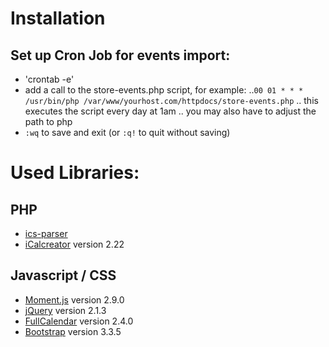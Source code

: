 # Installation
## Set up Cron Job for events import:
* 'crontab -e'
* add a call to the store-events.php script, for example:
..`00 01 * * * /usr/bin/php /var/www/yourhost.com/httpdocs/store-events.php`
.. this executes the script every day at 1am
.. you may also have to adjust the path to php
* `:wq` to save and exit (or `:q!` to quit without saving)

# Used Libraries:
## PHP
* [ics-parser](https://github.com/MartinThoma/ics-parser/)
* [iCalcreator](http://kigkonsult.se/iCalcreator/) version 2.22

## Javascript / CSS
* [Moment.js](http://momentjs.com/) version 2.9.0
* [jQuery](https://jquery.com/) version 2.1.3
* [FullCalendar](http://fullcalendar.io) version 2.4.0
* [Bootstrap](http://getbootstrap.com/) version 3.3.5